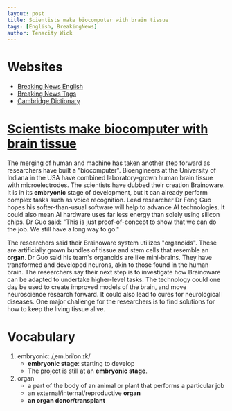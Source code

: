 ```yaml
---
layout: post
title: Scientists make biocomputer with brain tissue 
tags: [English, BreakingNews]
author: Tenacity Wick
---
```


# Websites

- [Breaking News English](https://breakingnewsenglish.com/)
- [Breaking News Tags](https://zhouqiang19980220.github.io/tags/#books)
- [Cambridge Dictionary](https://dictionary.cambridge.org/)

# [Scientists make biocomputer with brain tissue ](https://breakingnewsenglish.com/2312/231218-brainoware-biocomputer.html)

The merging of human and machine has taken another step forward as researchers have built a "biocomputer". Bioengineers at the University of Indiana in the USA have combined laboratory-grown human brain tissue with microelectrodes. The scientists have dubbed their creation Brainoware. It is in its **embryonic** stage of development, but it can already perform complex tasks such as voice recognition. Lead researcher Dr Feng Guo hopes his softer-than-usual software will help to advance AI technologies. It could also mean AI hardware uses far less energy than solely using silicon chips. Dr Guo said: "This is just proof-of-concept to show that we can do the job. We still have a long way to go."

The researchers said their Brainoware system utilizes "organoids". These are artificially grown bundles of tissue and stem cells that resemble an **organ**. Dr Guo said his team's organoids are like mini-brains. They have transformed and developed neurons, akin to those found in the human brain. The researchers say their next step is to investigate how Brainoware can be adapted to undertake higher-level tasks. The technology could one day be used to create improved models of the brain, and move neuroscience research forward. It could also lead to cures for neurological diseases. One major challenge for the researchers is to find solutions for how to keep the living tissue alive.

# Vocabulary

1. embryonic: /ˌem.briˈɒn.ɪk/
   - **embryonic stage**: starting to develop
   - The project is still at an **embryonic stage**.
2. organ
   - a part of the body of an animal or plant that performs a particular job
   - an external/internal/reproductive **organ**
   - **an organ donor/transplant**
